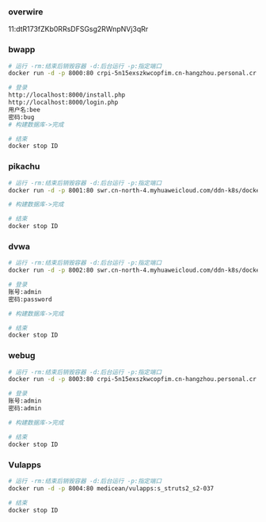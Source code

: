 ### overwire

11:dtR173fZKb0RRsDFSGsg2RWnpNVj3qRr

### bwapp

```zsh
# 运行 -rm:结束后销毁容器 -d:后台运行 -p:指定端口
docker run -d -p 8000:80 crpi-5n15exszkwcopfim.cn-hangzhou.personal.cr.aliyuncs.com/andy171218/bwapp

# 登录
http://localhost:8000/install.php
http://localhost:8000/login.php
用户名:bee
密码:bug
# 构建数据库->完成

# 结束
docker stop ID
```

### pikachu

```zsh
# 运行 -rm:结束后销毁容器 -d:后台运行 -p:指定端口
docker run -d -p 8001:80 swr.cn-north-4.myhuaweicloud.com/ddn-k8s/docker.io/area39/pikachu:latest

# 构建数据库->完成

# 结束
docker stop ID
```




### dvwa

```zsh
# 运行 -rm:结束后销毁容器 -d:后台运行 -p:指定端口
docker run -d -p 8002:80 swr.cn-north-4.myhuaweicloud.com/ddn-k8s/docker.io/sagikazarmark/dvwa:latest

# 登录
账号:admin
密码:password

# 构建数据库->完成

# 结束
docker stop ID
```

### webug

```zsh
# 运行 -rm:结束后销毁容器 -d:后台运行 -p:指定端口
docker run -d -p 8003:80 crpi-5n15exszkwcopfim.cn-hangzhou.personal.cr.aliyuncs.com/andy171218/webug

# 登录
账号:admin
密码:admin

# 构建数据库->完成

# 结束
docker stop ID
```

### Vulapps

```zsh
# 运行 -rm:结束后销毁容器 -d:后台运行 -p:指定端口
docker run -d -p 8004:80 medicean/vulapps:s_struts2_s2-037

# 结束
docker stop ID
```

